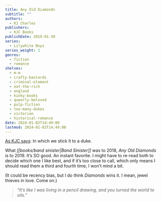 ```yaml
---
title: Any Old Diamonds
subtitle: ""
authors:
  - KJ Charles
publishers:
  - KJC Books
publishDate: 2019-01-30
series:
  - Lilywhite Boys
series_weight: 1
genres:
  - fiction
  - romance
shelves:
  - m-m
  - crafty-bastards
  - criminal-element
  - eat-the-rich
  - england
  - kinky-books
  - queerly-beloved
  - pulp-fiction
  - too-many-dukes
  - victorian
  - historical-romance
date: 2024-01-02T14:49:00
lastmod: 2024-01-02T14:49:00
---
```

[As KJC says](https://www.goodreads.com/review/show/2602050279): In which we stick it to a duke. 

What *[[books/band sinister|Band Sinister]]* was to 2018, _Any Old Diamonds_ is to 2019. It’s SO good. An instant favorite. I might have to re-read both to decide which one I like best, and if it’s too close to call, which only means I should read them a third and fourth time, I won’t mind a bit.

(It could be recency bias, but I do think _Diamonds_ wins it. I mean, jewel thieves in love. Come on.)

> *“It’s like I was living in a pencil drawing, and you turned the world to oils.”*